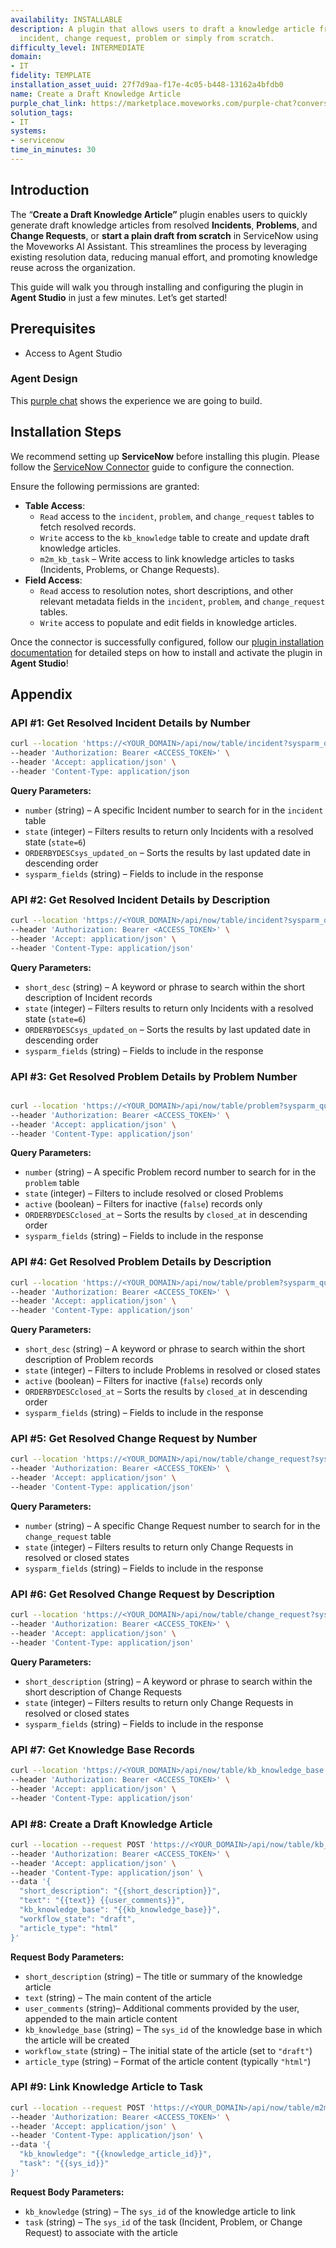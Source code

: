```yaml
---
availability: INSTALLABLE
description: A plugin that allows users to draft a knowledge article from a resolved
  incident, change request, problem or simply from scratch.
difficulty_level: INTERMEDIATE
domain:
- IT
fidelity: TEMPLATE
installation_asset_uuid: 27f7d9aa-f17e-4c05-b448-13162a4bfdb0
name: Create a Draft Knowledge Article
purple_chat_link: https://marketplace.moveworks.com/purple-chat?conversation=%7B%22messages%22%3A%5B%7B%22role%22%3A%22user%22%2C%22parts%22%3A%5B%7B%22richText%22%3A%22I+need+to+document+a+solution+for+the+knowledge+base.%22%7D%5D%7D%2C%7B%22role%22%3A%22assistant%22%2C%22parts%22%3A%5B%7B%22richText%22%3A%22%3Cp%3EOkay%2C+I+can+help+create+a+draft+knowledge+article.+How+would+you+like+to+start%3F+Please+reply+with+the+number.%3C%2Fp%3E%3Cp%3E1.+From+a+resolved+Incident%3Cbr%3E2.+From+a+resolved+Change+Request%3Cbr%3E3.+From+a+resolved+Problem%3Cbr%3E4.+Start+a+plain+draft+from+scratch%3C%2Fp%3E%22%7D%5D%7D%2C%7B%22role%22%3A%22user%22%2C%22parts%22%3A%5B%7B%22richText%22%3A%221%22%7D%5D%7D%2C%7B%22role%22%3A%22assistant%22%2C%22parts%22%3A%5B%7B%22richText%22%3A%22Okay%2C+please+provide+the+incident+number+%28e.g.%2C+INC0010452%29+or+some+keywords+from+its+description+to+search+for+a+resolved+incident.%22%7D%5D%7D%2C%7B%22role%22%3A%22user%22%2C%22parts%22%3A%5B%7B%22richText%22%3A%22VPN+Mac+OS%22%7D%5D%7D%2C%7B%22role%22%3A%22assistant%22%2C%22parts%22%3A%5B%7B%22richText%22%3A%22%3Cp+xmlns%3D%5C%22http%3A%2F%2Fwww.w3.org%2F1999%2Fxhtml%5C%22%3EI+found+these+matching+resolved+incidents.+Which+one+would+you+like+to+create+an+article+from%3F+Please+reply+with+the+number.%3C%2Fp%3E%3Cp+xmlns%3D%5C%22http%3A%2F%2Fwww.w3.org%2F1999%2Fxhtml%5C%22%3E1.+INC0010452+-+VPN+connection+issues+for+new+hires+on+Mac+OS%3Cbr+%2F%3E2.+INC0010398+-+User+reporting+slow+VPN+speed+on+Mac+book%3C%2Fp%3E%22%7D%2C%7B%22citations%22%3A%5B%7B%22connectorName%22%3A%22servicenow%22%2C%22citationTitle%22%3A%22INC0010452%22%7D%2C%7B%22connectorName%22%3A%22servicenow%22%2C%22citationTitle%22%3A%22INC0010398%22%7D%5D%7D%5D%7D%2C%7B%22role%22%3A%22user%22%2C%22parts%22%3A%5B%7B%22richText%22%3A%221%22%7D%5D%7D%2C%7B%22role%22%3A%22assistant%22%2C%22parts%22%3A%5B%7B%22richText%22%3A%22%3Cp+xmlns%3D%5C%22http%3A%2F%2Fwww.w3.org%2F1999%2Fxhtml%5C%22%3EI%27ve+started+a+draft+article+based+on+INC0010452+and+extracted+the+following+resolution+notes+to+use+as+the+body%3A%3C%2Fp%3E%3Cp+xmlns%3D%5C%22http%3A%2F%2Fwww.w3.org%2F1999%2Fxhtml%5C%22%3E%5C%22User+was+unable+to+connect.+Advised+user+to+remove+old+Cisco+AnyConnect+profile+and+reinstall+client+from+software+portal.+User+confirmed+connection+after+reinstall.%5C%22%3C%2Fp%3E%3Cp+xmlns%3D%5C%22http%3A%2F%2Fwww.w3.org%2F1999%2Fxhtml%5C%22%3EYou+can+%3Cb%3Eaccept%3C%2Fb%3E+this+text%2C+or+%3Cb%3Ereply+with+the+edited+version%3C%2Fb%3E+you+would+like+to+use.%3C%2Fp%3E%22%7D%5D%7D%2C%7B%22role%22%3A%22user%22%2C%22parts%22%3A%5B%7B%22richText%22%3A%22To+resolve+VPN+connection+issues+on+Mac+OS%2C+first+delete+any+old+VPN+profiles.+Then%2C+download+and+install+the+latest+approved+client+from+the+company%27s+software+portal.%22%7D%5D%7D%2C%7B%22role%22%3A%22assistant%22%2C%22parts%22%3A%5B%7B%22richText%22%3A%22Got+it.+The+default+title+for+this+article+is+%27VPN+connection+issues+for+new+hires+on+Mac+OS%27.+You+can+%3Cb+xmlns%3D%5C%22http%3A%2F%2Fwww.w3.org%2F1999%2Fxhtml%5C%22%3Eaccept%3C%2Fb%3E+this+title%2C+or+%3Cb+xmlns%3D%5C%22http%3A%2F%2Fwww.w3.org%2F1999%2Fxhtml%5C%22%3Ereply+with+a+new+one%3C%2Fb%3E.%22%7D%5D%7D%2C%7B%22role%22%3A%22user%22%2C%22parts%22%3A%5B%7B%22richText%22%3A%22How+to+Fix+VPN+Connection+Problems+on+Mac+OS%22%7D%5D%7D%2C%7B%22role%22%3A%22assistant%22%2C%22parts%22%3A%5B%7B%22richText%22%3A%22%3Cp+xmlns%3D%5C%22http%3A%2F%2Fwww.w3.org%2F1999%2Fxhtml%5C%22%3EGreat.+Here+are+the+Knowledge+Bases+you+have+access+to.+Please+select+one+by+replying+with+the+number.%3C%2Fp%3E%3Cp+xmlns%3D%5C%22http%3A%2F%2Fwww.w3.org%2F1999%2Fxhtml%5C%22%3E1.+IT+Support%3Cbr+%2F%3E2.+Human+Resources%3Cbr+%2F%3E3.+Engineering+Best+Practices%3C%2Fp%3E%22%7D%5D%7D%2C%7B%22role%22%3A%22user%22%2C%22parts%22%3A%5B%7B%22richText%22%3A%221%22%7D%5D%7D%2C%7B%22role%22%3A%22assistant%22%2C%22parts%22%3A%5B%7B%22richText%22%3A%22Please+review%3A+I+will+create+a+draft+article+titled+%3Cb+xmlns%3D%5C%22http%3A%2F%2Fwww.w3.org%2F1999%2Fxhtml%5C%22%3E%27How+to+Fix+VPN+Connection+Problems+on+Mac+OS%27%3C%2Fb%3E+in+the+%3Cb+xmlns%3D%5C%22http%3A%2F%2Fwww.w3.org%2F1999%2Fxhtml%5C%22%3E%27IT+Support%27%3C%2Fb%3E+knowledge+base+using+the+content+you+provided.+Is+this+correct%3F%22%7D%2C%7B%22buttons%22%3A%5B%7B%22buttonText%22%3A%22Yes%22%2C%22style%22%3A%22filled%22%7D%2C%7B%22buttonText%22%3A%22No%22%2C%22style%22%3A%22outlined%22%7D%5D%7D%5D%7D%2C%7B%22role%22%3A%22user%22%2C%22parts%22%3A%5B%7B%22richText%22%3A%22Yes%22%7D%5D%7D%2C%7B%22role%22%3A%22assistant%22%2C%22parts%22%3A%5B%7B%22richText%22%3A%22Done.+Your+draft+article+%3Cb+xmlns%3D%5C%22http%3A%2F%2Fwww.w3.org%2F1999%2Fxhtml%5C%22%3EKB0010873%3C%2Fb%3E+has+been+created+in+ServiceNow.+It+is+now+ready+for+your+final+review+and+publishing.%22%7D%2C%7B%22citations%22%3A%5B%7B%22connectorName%22%3A%22servicenow%22%2C%22citationTitle%22%3A%22KB0010873%22%7D%5D%7D%5D%7D%5D%7D
solution_tags:
- IT
systems:
- servicenow
time_in_minutes: 30
---
```


## Introduction

The “**Create a Draft Knowledge Article”** plugin enables users to quickly generate draft knowledge articles from resolved **Incidents**, **Problems**, and **Change Requests**, or **start a plain draft from scratch** in ServiceNow using the Moveworks AI Assistant. This streamlines the process by leveraging existing resolution data, reducing manual effort, and promoting knowledge reuse across the organization.

This guide will walk you through installing and configuring the plugin in **Agent Studio** in just a few minutes. Let’s get started!

## **Prerequisites**

- Access to Agent Studio

### Agent Design

This [purple chat](https://marketplace.moveworks.com/purple-chat?conversation=%7B%22messages%22%3A%5B%7B%22parts%22%3A%5B%7B%22richText%22%3A%22Create+a+ServiceNow+knowledge+article.%22%7D%5D%2C%22role%22%3A%22user%22%7D%2C%7B%22parts%22%3A%5B%7B%22richText%22%3A%22%3Cp%3EOkay%2C+I+can+help+create+a+draft+knowledge+article.+How+would+you+like+to+start%3F+Please+reply+with+the+number.%3C%2Fp%3E%3Col%3E%3Cli%3E%3Cp%3EFrom+a+resolved+Incident%3C%2Fp%3E%3C%2Fli%3E%3Cli%3E%3Cp%3EFrom+a+resolved+Change+Request%3C%2Fp%3E%3C%2Fli%3E%3Cli%3E%3Cp%3EFrom+a+resolved+Problem%3C%2Fp%3E%3C%2Fli%3E%3Cli%3E%3Cp%3EStart+a+plain+draft+from+scratch%3C%2Fp%3E%3C%2Fli%3E%3C%2Fol%3E%22%7D%5D%2C%22role%22%3A%22assistant%22%7D%2C%7B%22parts%22%3A%5B%7B%22richText%22%3A%221%22%7D%5D%2C%22role%22%3A%22user%22%7D%2C%7B%22parts%22%3A%5B%7B%22richText%22%3A%22Okay%2C+please+provide+the+incident+number+%28e.g.%2C+INC0010452%29+or+some+keywords+from+its+description+to+search+for+a+resolved+incident.%22%7D%5D%2C%22role%22%3A%22assistant%22%7D%2C%7B%22parts%22%3A%5B%7B%22richText%22%3A%22VPN+Mac+OS%22%7D%5D%2C%22role%22%3A%22user%22%7D%2C%7B%22parts%22%3A%5B%7B%22reasoningSteps%22%3A%5B%7B%22richText%22%3A%22Searching+your+resolved+incidents+in+%3Cb+xmlns%3D%5C%22http%3A%2F%2Fwww.w3.org%2F1999%2Fxhtml%5C%22%3EServiceNow%3C%2Fb%3E+for+%27VPN+Mac+OS%27%22%2C%22status%22%3A%22success%22%7D%5D%7D%2C%7B%22richText%22%3A%22%3Cp+xmlns%3D%5C%22http%3A%2F%2Fwww.w3.org%2F1999%2Fxhtml%5C%22%3EI+found+these+matching+resolved+incidents.+Which+one+would+you+like+to+create+an+article+from%3F+Please+reply+with+the+number.%3C%2Fp%3E%3Col+xmlns%3D%5C%22http%3A%2F%2Fwww.w3.org%2F1999%2Fxhtml%5C%22%3E%3Cli%3EINC0010452+-+VPN+connection+issues+for+new+hires+on+Mac+OS%3C%2Fli%3E%3Cli%3EINC0010398+-+User+reporting+slow+VPN+speed+on+Mac+book%3C%2Fli%3E%3C%2Fol%3E%22%7D%2C%7B%22citations%22%3A%5B%7B%22citationTitle%22%3A%22INC0010452%22%2C%22connectorName%22%3A%22servicenow%22%7D%2C%7B%22citationTitle%22%3A%22INC0010398%22%2C%22connectorName%22%3A%22servicenow%22%7D%5D%7D%5D%2C%22role%22%3A%22assistant%22%7D%2C%7B%22parts%22%3A%5B%7B%22richText%22%3A%221%22%7D%5D%2C%22role%22%3A%22user%22%7D%2C%7B%22parts%22%3A%5B%7B%22reasoningSteps%22%3A%5B%7B%22richText%22%3A%22Drafting+knowledge+article+from+incident+%3Cb+xmlns%3D%5C%22http%3A%2F%2Fwww.w3.org%2F1999%2Fxhtml%5C%22%3EINC0010452%3C%2Fb%3E.%22%2C%22status%22%3A%22success%22%7D%5D%7D%2C%7B%22richText%22%3A%22%3Cp+xmlns%3D%5C%22http%3A%2F%2Fwww.w3.org%2F1999%2Fxhtml%5C%22%3EI%27ve+started+a+draft+article+based+on+INC0010452+and+extracted+the+following+resolution+notes+to+use+as+the+body%3A%3C%2Fp%3E%3Cp+xmlns%3D%5C%22http%3A%2F%2Fwww.w3.org%2F1999%2Fxhtml%5C%22%3E%3Cbr+%2F%3E%3Ccode%3EUser+was+unable+to+connect.+Advised+user+to+remove+old+Cisco+AnyConnect+profile+from+%2Fopt%2Fcisco+and+reinstall+client+from+swportal.+User+confirmed+connection+after+reinstall.+Closing+ticket.%3C%2Fcode%3E%3Cbr+%2F%3E%3Cbr+%2F%3E%3C%2Fp%3E%3Cp+xmlns%3D%5C%22http%3A%2F%2Fwww.w3.org%2F1999%2Fxhtml%5C%22%3EYou+can+%3Cb%3Eaccept%3C%2Fb%3E+this+text%2C+or+%3Cb%3Ereply+with+the+edited+version%3C%2Fb%3E+you+would+like+to+use.%3C%2Fp%3E%22%7D%5D%2C%22role%22%3A%22assistant%22%7D%2C%7B%22parts%22%3A%5B%7B%22richText%22%3A%22To+resolve+VPN+connection+issues+on+Mac+OS%2C+first+delete+any+old+VPN+profiles.+Then%2C+download+and+install+the+latest+approved+client+from+the+company%27s+software+portal.%22%7D%5D%2C%22role%22%3A%22user%22%7D%2C%7B%22parts%22%3A%5B%7B%22richText%22%3A%22Got+it.+The+default+title+for+this+article+is+%27VPN+connection+issues+for+new+hires+on+Mac+OS%27.+You+can+%3Cb+xmlns%3D%5C%22http%3A%2F%2Fwww.w3.org%2F1999%2Fxhtml%5C%22%3Eaccept%3C%2Fb%3E+this+title%2C+or+%3Cb+xmlns%3D%5C%22http%3A%2F%2Fwww.w3.org%2F1999%2Fxhtml%5C%22%3Ereply+with+a+new+one%3C%2Fb%3E.%22%7D%5D%2C%22role%22%3A%22assistant%22%7D%2C%7B%22parts%22%3A%5B%7B%22richText%22%3A%22How+to+Fix+VPN+Connection+Problems+on+Mac+OS%22%7D%5D%2C%22role%22%3A%22user%22%7D%2C%7B%22parts%22%3A%5B%7B%22richText%22%3A%22%3Cp+xmlns%3D%5C%22http%3A%2F%2Fwww.w3.org%2F1999%2Fxhtml%5C%22%3EGreat.+Here+are+the+Knowledge+Bases+you+have+access+to.+Please+select+one+by+replying+with+the+number.%3C%2Fp%3E%3Col+xmlns%3D%5C%22http%3A%2F%2Fwww.w3.org%2F1999%2Fxhtml%5C%22%3E%3Cli%3EIT+Support%3C%2Fli%3E%3Cli%3EHuman+Resources%3C%2Fli%3E%3Cli%3EFacilities%3C%2Fli%3E%3Cli%3EEngineering+Best+Practices%3C%2Fli%3E%3C%2Fol%3E%22%7D%5D%2C%22role%22%3A%22assistant%22%7D%2C%7B%22parts%22%3A%5B%7B%22richText%22%3A%221%22%7D%5D%2C%22role%22%3A%22user%22%7D%2C%7B%22parts%22%3A%5B%7B%22richText%22%3A%22%3Cp+xmlns%3D%5C%22http%3A%2F%2Fwww.w3.org%2F1999%2Fxhtml%5C%22%3EPlease+review%3A+I+will+create+a+draft+knowledge+article+titled+%3Cb%3E%27How+to+Fix+VPN+Connection+Problems+on+Mac+OS%27%3C%2Fb%3E+in+the+%3Cb%3E%27IT+Support%27%3C%2Fb%3E+knowledge+base+using+the+content+you+provided.%3C%2Fp%3E%3Cp+xmlns%3D%5C%22http%3A%2F%2Fwww.w3.org%2F1999%2Fxhtml%5C%22%3EDoes+this+look+right%3F%3C%2Fp%3E%22%7D%5D%2C%22role%22%3A%22assistant%22%7D%2C%7B%22parts%22%3A%5B%7B%22richText%22%3A%22%3Cp%3EYes%3C%2Fp%3E%22%7D%5D%2C%22role%22%3A%22user%22%7D%2C%7B%22parts%22%3A%5B%7B%22reasoningSteps%22%3A%5B%7B%22richText%22%3A%22Creating+draft+article+in+%3Cb+xmlns%3D%5C%22http%3A%2F%2Fwww.w3.org%2F1999%2Fxhtml%5C%22%3EServiceNow%3C%2Fb%3E...%22%2C%22status%22%3A%22success%22%7D%5D%7D%2C%7B%22richText%22%3A%22%3Cp+xmlns%3D%5C%22http%3A%2F%2Fwww.w3.org%2F1999%2Fxhtml%5C%22%3EDone.+Your+draft+article+%3Cb%3EKB0010873%3C%2Fb%3E+has+been+created+in+ServiceNow.+It+is+now+ready+for+your+final+review+and+publishing.%3C%2Fp%3E%22%7D%2C%7B%22citations%22%3A%5B%7B%22citationTitle%22%3A%22KB0010873%22%2C%22connectorName%22%3A%22servicenow%22%7D%5D%7D%5D%2C%22role%22%3A%22assistant%22%7D%5D%7D) shows the experience we are going to build.

## **Installation Steps**

We recommend setting up **ServiceNow** before installing this plugin. Please follow the [ServiceNow Connector](https://marketplace.moveworks.com/connectors/servicenow?hist=home%2Cbrws#how-to-implement) guide to configure the connection.

Ensure the following permissions are granted:

- **Table Access**:
    - `Read` access to the `incident`, `problem`, and `change_request` tables to fetch resolved records.
    - `Write` access to the `kb_knowledge` table to create and update draft knowledge articles.
    - `m2m_kb_task` – Write access to link knowledge articles to tasks (Incidents, Problems, or Change Requests).
- **Field Access**:
    - `Read` access to resolution notes, short descriptions, and other relevant metadata fields in the `incident`, `problem`, and `change_request` tables.
    - `Write` access to populate and edit fields in knowledge articles.

Once the connector is successfully configured, follow our [plugin installation documentation](https://help.moveworks.com/docs/ai-agent-marketplace-installation) for detailed steps on how to install and activate the plugin in **Agent Studio**!

## **Appendix**

### API #1: **Get Resolved Incident Details by Number**

```bash
curl --location 'https://<YOUR_DOMAIN>/api/now/table/incident?sysparm_query=numberLIKE{{number}}%5Estate%3D6%5EORDERBYDESCsys_updated_on&sysparm_fields=sys_id%2Cnumber%2Cshort_description%2Cworkflow_state%2Ccategory%2Ckb_knowledge_base%2Csys_created_on%2Csys_created_by%2Cdescription%2Cclose_notes' \
--header 'Authorization: Bearer <ACCESS_TOKEN>' \
--header 'Accept: application/json' \
--header 'Content-Type: application/json
```

**Query Parameters:**

- `number` (string) – A specific Incident number to search for in the `incident` table
- `state` (integer) – Filters results to return only Incidents with a resolved state (`state=6`)
- `ORDERBYDESCsys_updated_on` – Sorts the results by last updated date in descending order
- `sysparm_fields` (string) – Fields to include in the response

### API #2: **Get Resolved Incident Details by Description**

```bash
curl --location 'https://<YOUR_DOMAIN>/api/now/table/incident?sysparm_query=short_descriptionLIKE{{short_desc}}%5Estate%3D6%5EORDERBYDESCsys_updated_on&sysparm_fields=sys_id%2Cnumber%2Cshort_description%2Cworkflow_state%2Ccategory%2Ckb_knowledge_base%2Csys_created_on%2Csys_created_by%2Cdescription%2Cclose_notes' \
--header 'Authorization: Bearer <ACCESS_TOKEN>' \
--header 'Accept: application/json' \
--header 'Content-Type: application/json'
```

**Query Parameters:**

- `short_desc` (string) – A keyword or phrase to search within the short description of Incident records
- `state` (integer) – Filters results to return only Incidents with a resolved state (`state=6`)
- `ORDERBYDESCsys_updated_on` – Sorts the results by last updated date in descending order
- `sysparm_fields` (string) – Fields to include in the response

### API #3: **Get Resolved Problem Details by Problem Number**

```bash

curl --location 'https://<YOUR_DOMAIN>/api/now/table/problem?sysparm_query=numberLIKE{{problem_number}}%5EstateIN106%5Eactive%3Dfalse%5EORDERBYDESCclosed_at&sysparm_fields=sys_id%2Cnumber%2Cshort_description%2Cstate%2Cactive%2Cclosed_at%2Cclose_notes%2Cdescription%2Csys_created_on%2Csys_created_by%2Cclose_notes' \
--header 'Authorization: Bearer <ACCESS_TOKEN>' \
--header 'Accept: application/json' \
--header 'Content-Type: application/json'
```

**Query Parameters:**

- `number` (string) – A specific Problem record number to search for in the `problem` table
- `state` (integer) – Filters to include resolved or closed Problems
- `active` (boolean) – Filters for inactive (`false`) records only
- `ORDERBYDESCclosed_at` – Sorts the results by `closed_at` in descending order
- `sysparm_fields` (string) – Fields to include in the response

### API #4: **Get Resolved Problem Details by Description**

```bash
curl --location 'https://<YOUR_DOMAIN>/api/now/table/problem?sysparm_query=short_descriptionLIKE{{short_desc}}%5EstateIN106%5Eactive%3Dfalse%5EORDERBYDESCclosed_at&sysparm_fields=sys_id%2Cnumber%2Cshort_description%2Cdescription%2Ccause_notes%2Cfix_notes%2Cclose_notes%2Cclosed_at' \
--header 'Authorization: Bearer <ACCESS_TOKEN>' \
--header 'Accept: application/json' \
--header 'Content-Type: application/json'
```

**Query Parameters:**

- `short_desc` (string) – A keyword or phrase to search within the short description of Problem records
- `state` (integer) – Filters to include Problems in resolved or closed states
- `active` (boolean) – Filters for inactive (`false`) records only
- `ORDERBYDESCclosed_at` – Sorts the results by `closed_at` in descending order
- `sysparm_fields` (string) – Fields to include in the response

### API #5: **Get Resolved Change Request by Number**

```bash
curl --location 'https://<YOUR_DOMAIN>/api/now/table/change_request?sysparm_query=numberLIKE{{number}}%5EstateIN0%2C3&sysparm_fields=sys_id%2Cnumber%2Cshort_description%2Cstate%2Cclosed_at%2Cclose_code%2Cdescription%2Ctype%2Csys_created_on%2Csys_created_by%2Cclose_notes' \
--header 'Authorization: Bearer <ACCESS_TOKEN>' \
--header 'Accept: application/json' \
--header 'Content-Type: application/json'
```

**Query Parameters:**

- `number` (string) – A specific Change Request number to search for in the `change_request` table
- `state` (integer) – Filters results to return only Change Requests in resolved or closed states
- `sysparm_fields` (string) – Fields to include in the response

### API #6: **Get Resolved Change Request by Description**

```bash
curl --location 'https://<YOUR_DOMAIN>/api/now/table/change_request?sysparm_query=short_descriptionLIKE{{short_desc}}%5EstateIN0%2C3&sysparm_fields=sys_id%2Cnumber%2Cshort_description%2Cdescription%2Cimplementation_plan%2Ctest_plan%2Cbackout_plan%2Ccategory%2Capproval%2Cstate%2Cwork_notes%2Cclose_notes' \
--header 'Authorization: Bearer <ACCESS_TOKEN>' \
--header 'Accept: application/json' \
--header 'Content-Type: application/json'
```

**Query Parameters:**

- `short_description` (string) – A keyword or phrase to search within the short description of Change Requests
- `state` (integer) – Filters results to return only Change Requests in resolved or closed states
- `sysparm_fields` (string) – Fields to include in the response

### API #7: **Get Knowledge Base Records**

```bash
curl --location 'https://<YOUR_DOMAIN>/api/now/table/kb_knowledge_base' \
--header 'Authorization: Bearer <ACCESS_TOKEN>' \
--header 'Accept: application/json' \
--header 'Content-Type: application/json'
```

### API #8: **Create a Draft Knowledge Article**

```bash
curl --location --request POST 'https://<YOUR_DOMAIN>/api/now/table/kb_knowledge' \
--header 'Authorization: Bearer <ACCESS_TOKEN>' \
--header 'Accept: application/json' \
--header 'Content-Type: application/json' \
--data '{
  "short_description": "{{short_description}}",
  "text": "{{text}} {{user_comments}}",
  "kb_knowledge_base": "{{kb_knowledge_base}}",
  "workflow_state": "draft",
  "article_type": "html"
}'
```

**Request Body Parameters:**

- `short_description` (string) – The title or summary of the knowledge article
- `text` (string) – The main content of the article
- `user_comments` (string)– Additional comments provided by the user, appended to the main article content
- `kb_knowledge_base` (string) – The `sys_id` of the knowledge base in which the article will be created
- `workflow_state` (string) – The initial state of the article (set to `"draft"`)
- `article_type` (string) – Format of the article content (typically `"html"`)

### API #9: Link Knowledge Article to Task

```bash
curl --location --request POST 'https://<YOUR_DOMAIN>/api/now/table/m2m_kb_task' \
--header 'Authorization: Bearer <ACCESS_TOKEN>' \
--header 'Accept: application/json' \
--header 'Content-Type: application/json' \
--data '{
  "kb_knowledge": "{{knowledge_article_id}}",
  "task": "{{sys_id}}"
}'
```

**Request Body Parameters:**

- `kb_knowledge` (string) – The `sys_id` of the knowledge article to link
- `task` (string) – The `sys_id` of the task (Incident, Problem, or Change Request) to associate with the article